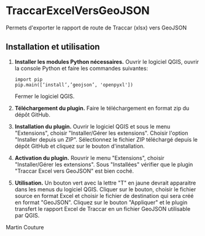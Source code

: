 # TraccarExcelVersGeoJSON
Permets d'exporter le rapport de route de Traccar (xlsx) vers GeoJSON

## Installation et utilisation

 1. **Installer les modules Python nécessaires.** Ouvrir le logiciel QGIS, ouvrir la console Python et faire les commandes suivantes:
	 ```
	import pip
	pip.main([‘install’,’geojson’, 'openpyxl'])
	```
	Fermer le logiciel QGIS. 

 2. **Téléchargement du plugin.** Faire le téléchargement en format zip du dépôt GitHub. 
 3. **Installation du plugin.** Ouvrir le logiciel QGIS et sous le menu "Extensions", choisir "Installer/Gérer les extensions". Choisir l'option "Installer depuis un ZIP". Sélectionnez le fichier ZIP téléchargé depuis le dépôt GitHub et cliquez sur le bouton d'installation. 
 4. **Activation du plugin.** Rouvrir le menu "Extensions", choisir "Installer/Gérer les extensions". Sous "Installées" vérifier que le plugin "Traccar Excel vers GeoJSON" est bien coché. 
 5. **Utilisation.** Un bouton vert avec la lettre "T" en jaune devrait apparaitre dans les menus du logiciel QGIS. Cliquer sur le bouton, choisir le fichier source en format Excel et choisir le fichier de destination qui sera créé en format "GeoJSON".  Cliquez sur le bouton "Appliquer" et le plugin transfert le rapport Excel de Traccar en un fichier GeoJSON utilisable par QGIS. 

Martin Couture